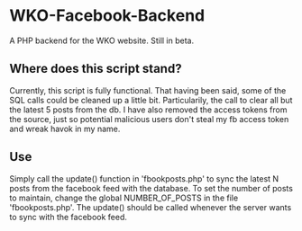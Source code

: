 # WKO-Facebook-Backend
A  PHP backend for the WKO website. Still in beta. 

## Where does this script stand?
Currently, this script is fully functional. That having been said, some of the SQL calls could be cleaned up a little bit. Particularily, the call to clear all but the latest 5 posts from the db. I have also removed the access tokens from the source, just so potential malicious users don't steal my fb access token and wreak havok in my name. 

## Use
Simply call the update() function in 'fbookposts.php' to sync the latest N posts from the facebook feed with the database. To set the number of posts to maintain, change the global NUMBER\_OF\_POSTS in the file 'fbookposts.php'. The update() should be called whenever the server wants to sync with the facebook feed.
